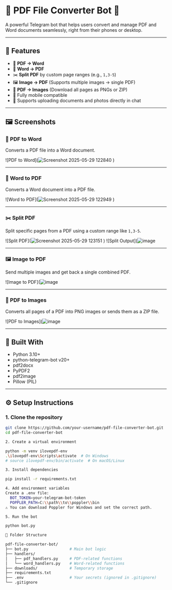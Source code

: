 # 📄 PDF File Converter Bot 🤖

A powerful Telegram bot that helps users convert and manage PDF and Word documents seamlessly, right from their phones or desktop.

---

## 🚀 Features

- 🔁 **PDF → Word**
- 🔁 **Word → PDF**
- ✂️ **Split PDF** by custom page ranges (e.g., `1,3-5`)
- 🖼️ **Image → PDF** (Supports multiple images → single PDF)
- 📸 **PDF → Images** (Download all pages as PNGs or ZIP)
- 📱 Fully mobile compatible
- 📂 Supports uploading documents and photos directly in chat

---

## 🖼️ Screenshots

### 🔁 PDF to Word

Converts a PDF file into a Word document.

![PDF to Word](![Screenshot 2025-05-29 122840](https://github.com/user-attachments/assets/50544bd4-32aa-4f84-a31a-58532a4c2fa2)
)

---

### 🔁 Word to PDF

Converts a Word document into a PDF file.

![Word to PDF](![Screenshot 2025-05-29 122949](https://github.com/user-attachments/assets/ea77c01e-c2a5-420c-b974-24d238c7393b)
)

---

### ✂️ Split PDF

Split specific pages from a PDF using a custom range like `1,3-5`.

![Split PDF](![Screenshot 2025-05-29 123151](https://github.com/user-attachments/assets/61df3929-4127-4ec1-94ba-a1d7710626c4)
)
![Split Output](![image](https://github.com/user-attachments/assets/e3506a7b-3752-46dd-aecf-270c8d1fad16)


---

### 🖼️ Image to PDF

Send multiple images and get back a single combined PDF.

![Image to PDF](![image](https://github.com/user-attachments/assets/d858a3ec-112b-49a0-b03d-14f4cc8b2f0c)


---

### 📸 PDF to Images

Converts all pages of a PDF into PNG images or sends them as a ZIP file.

![PDF to Images](![image](https://github.com/user-attachments/assets/910fb338-b11d-4f4e-a9eb-0e1be6ad3617)


---

## 🧠 Built With

- Python 3.10+
- python-telegram-bot v20+
- pdf2docx
- PyPDF2
- pdf2image
- Pillow (PIL)

---

## ⚙️ Setup Instructions

### 1. Clone the repository

```bash
git clone https://github.com/your-username/pdf-file-converter-bot.git
cd pdf-file-converter-bot

2. Create a virtual environment

python -m venv ilovepdf-env
.\ilovepdf-env\Scripts\activate  # On Windows
# source ilovepdf-env/bin/activate  # On macOS/Linux

3. Install dependencies

pip install -r requirements.txt

4. Add environment variables
Create a .env file:
  BOT_TOKEN=your-telegram-bot-token
  POPPLER_PATH=C:\\path\\to\\poppler\\bin
⚠️ You can download Poppler for Windows and set the correct path.

5. Run the bot

python bot.py

📁 Folder Structure

pdf-file-converter-bot/
├── bot.py                  # Main bot logic
├── handlers/
│   ├── pdf_handlers.py     # PDF-related functions
│   └── word_handlers.py    # Word-related functions
├── downloads/              # Temporary storage
├── requirements.txt
├── .env                    # Your secrets (ignored in .gitignore)
└── .gitignore


